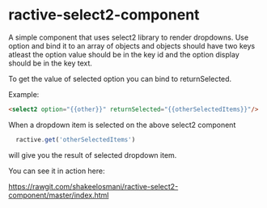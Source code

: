 # ractive-select2-component
A simple component that uses select2 library to render dropdowns. Use option and bind it to an array of objects and objects should have two keys atleast the option value should be in the key id and the option display should be in the key text.

To get the value of selected option you can bind to returnSelected.

Example:

```html
<select2 option="{{other}}" returnSelected="{{otherSelectedItems}}"/>
```
When a dropdown item is selected on the above select2 component 
```JavaScript 
  ractive.get('otherSelectedItems')
``` 
will give you the result of selected dropdown item.

You can see it in action here:

https://rawgit.com/shakeelosmani/ractive-select2-component/master/index.html
